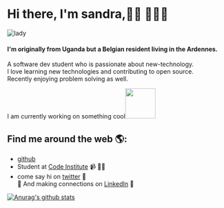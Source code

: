 # Hi there, I'm sandra,👋🏾 👩🏾‍💻
![lady](https://th.bing.com/th/id/OIP.Qsv9uy-HgdSJH3BXxgI5yAHaI8?w=206&h=249&c=7&o=5&dpr=1.25&pid=1.7)<br>

#### I'm originally from Uganda but a Belgian resident living in the Ardennes.<br>
A software dev student who is passionate about new-technology.<br>
I love learning new technologies and contributing to open source.<br>
Recently enjoying problem solving as well.

I am currently working on something cool<img src="https://camo.githubusercontent.com/b0fa06ee100360ae8811a115c133de7848891e3b/68747470733a2f2f6769746875622e6769746875626173736574732e636f6d2f696d616765732f6d6f6e612d776869737065722e676966" width="70" height="70" />
## Find me around the web 🌎:
- <a href="https://github.com/Atinos31"> github</a>
- Student at <a href="https://codeinstitute.net/">Code Institute</a> 📹 ✍🏾<br>
- come say  hi on  <a href="https://twitter.com/atinos31"> twitter</a> 🏓<br>
:handshake: And making connections on <a href="https://www.linkedin.com/in/sandra-atino-459a231a9/">LinkedIn</a> 💼 

[![Anurag's github stats](https://github-readme-stats.vercel.app/api?username=atinos31)](https://github.com/atinos31/github-readme-stats)
